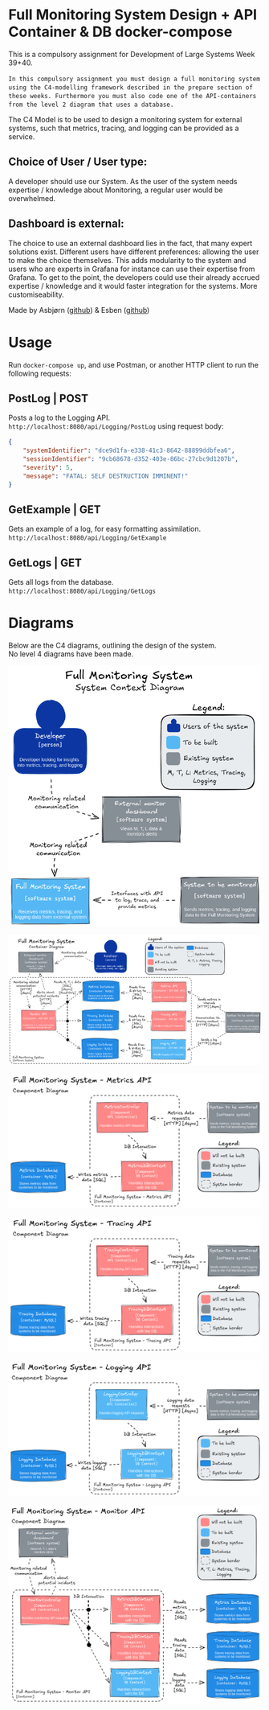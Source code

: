 # Full Monitoring System Design + API Container & DB docker-compose
This is a compulsory assignment for Development of Large Systems Week 39+40.  

`In this compulsory assignment you must design a full monitoring system using the C4-modelling framework described in the prepare section of these weeks.
Furthermore you must also code one of the API-containers from the level 2 diagram that uses a database.`

The C4 Model is to be used to design a monitoring system for external systems, such that metrics, tracing, and logging can be provided as a service.

## Choice of User / User type:
A developer should use our System. As the user of the system needs expertise / knowledge about Monitoring, a regular user would be overwhelmed.

## Dashboard is external:
The choice to use an external dashboard lies in the fact, that many expert solutions exist. Different users have different preferences:
allowing the user to make the choice themselves. This adds modularity to the system and users who are experts in Grafana for instance can use their expertise from Grafana. To get to the point, the developers could use their already accrued expertise / knowledge and it would faster integration for the systems. More customiseability.

Made by Asbjørn ([github](https://github.com/AsbjrnJacobsen)) & Esben ([github](https://github.com/eldahl))

# Usage
Run `docker-compose up`, and use Postman, or another HTTP client to run the following requests:  

## PostLog | POST
Posts a log to the Logging API.  
`http://localhost:8080/api/Logging/PostLog` using request body:
```json
{
    "systemIdentifier": "dce9d1fa-e338-41c3-8642-88899ddbfea6",
    "sessionIdentifier": "9cb68678-d352-403e-86bc-27cbc9d1207b",
    "severity": 5,
    "message": "FATAL: SELF DESTRUCTION IMMINENT!"
}
```

## GetExample | GET
Gets an example of a log, for easy formatting assimilation.  
`http://localhost:8080/api/Logging/GetExample`  

## GetLogs | GET
Gets all logs from the database.  
`http://localhost:8080/api/Logging/GetLogs`  

# Diagrams
Below are the C4 diagrams, outlining the design of the system.  
No level 4 diagrams have been made.

<p align="center">
  <img src="Diagrams/1.png" alt="Level 1 - System Context Diagram"/>
</p>
<p align="center">
  <img src="Diagrams/2.png" alt="Level 2 - Container Diagram"/>
</p>
<p align="center">
  <img src="Diagrams/3-1.png" alt="Level 3 - Component Diagram"/>
</p>
<p align="center">
  <img src="Diagrams/3-2.png" alt="Level 3 - Component Diagram"/>
</p>
<p align="center">
  <img src="Diagrams/3-3.png" alt="Level 3 - Component Diagram"/>
</p>
<p align="center">
  <img src="Diagrams/3-4.png" alt="Level 3 - Component Diagram"/>
</p>
